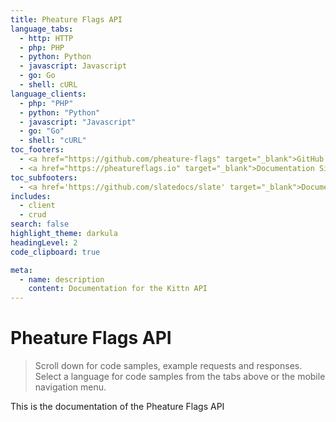 ```yaml
---
title: Pheature Flags API
language_tabs:
  - http: HTTP
  - php: PHP
  - python: Python
  - javascript: Javascript
  - go: Go
  - shell: cURL
language_clients:
  - php: "PHP"
  - python: "Python"
  - javascript: "Javascript"
  - go: "Go"
  - shell: "cURL"
toc_footers:
  - <a href="https://github.com/pheature-flags" target="_blank">GitHub Repository</a>
  - <a href="https://pheatureflags.io" target="_blank">Documentation Site</a>
toc_subfooters:
  - <a href='https://github.com/slatedocs/slate' target="_blank">Documentation Powered by Slate</a>
includes: 
  - client
  - crud
search: false
highlight_theme: darkula
headingLevel: 2
code_clipboard: true

meta:
  - name: description
    content: Documentation for the Kittn API
---
```

<h1 id="pheature-flags-api">Pheature Flags API</h1>

> Scroll down for code samples, example requests and responses. Select a language for code samples from the tabs above or the mobile navigation menu.

This is the documentation of the Pheature Flags API
